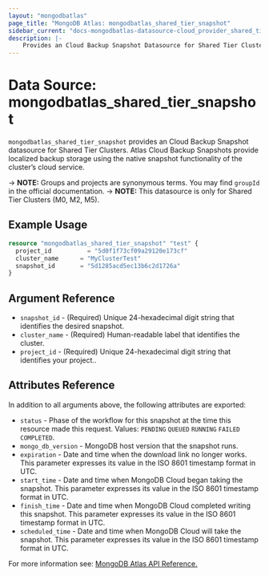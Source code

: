 ```yaml
---
layout: "mongodbatlas"
page_title: "MongoDB Atlas: mongodbatlas_shared_tier_snapshot"
sidebar_current: "docs-mongodbatlas-datasource-cloud_provider_shared_tier_snapshot"
description: |-
    Provides an Cloud Backup Snapshot Datasource for Shared Tier Clusters.
---
```


# Data Source: mongodbatlas_shared_tier_snapshot

`mongodbatlas_shared_tier_snapshot` provides an Cloud Backup Snapshot datasource for Shared Tier Clusters. Atlas Cloud Backup Snapshots provide localized backup storage using the native snapshot functionality of the cluster’s cloud service.

-> **NOTE:** Groups and projects are synonymous terms. You may find `groupId` in the official documentation.
-> **NOTE:** This datasource is only for Shared Tier Clusters (M0, M2, M5).


## Example Usage

```terraform
resource "mongodbatlas_shared_tier_snapshot" "test" {
  project_id          = "5d0f1f73cf09a29120e173cf"
  cluster_name      = "MyClusterTest"
  snapshot_id       = "5d1285acd5ec13b6c2d1726a"
}
```

## Argument Reference

* `snapshot_id` - (Required) Unique 24-hexadecimal digit string that identifies the desired snapshot.
* `cluster_name` - (Required) Human-readable label that identifies the cluster.
* `project_id` - (Required) Unique 24-hexadecimal digit string that identifies your project..

## Attributes Reference

In addition to all arguments above, the following attributes are exported:

* `status` - Phase of the workflow for this snapshot at the time this resource made this request. Values: `PENDING` `QUEUED` `RUNNING` `FAILED` `COMPLETED`.
* `mongo_db_version` - MongoDB host version that the snapshot runs.
* `expiration` - Date and time when the download link no longer works. This parameter expresses its value in the ISO 8601 timestamp format in UTC.
* `start_time` - Date and time when MongoDB Cloud began taking the snapshot. This parameter expresses its value in the ISO 8601 timestamp format in UTC.
* `finish_time` - Date and time when MongoDB Cloud completed writing this snapshot. This parameter expresses its value in the ISO 8601 timestamp format in UTC.
* `scheduled_time` - 	Date and time when MongoDB Cloud will take the snapshot. This parameter expresses its value in the ISO 8601 timestamp format in UTC.

For more information see: [MongoDB Atlas API Reference.](https://docs.atlas.mongodb.com/reference/api/cloud-backup/backup/get-one-backup/)
